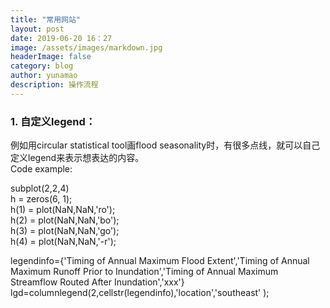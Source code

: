 ```yaml
---
title: "常用网站"
layout: post
date: 2019-06-20 16：27
image: /assets/images/markdown.jpg
headerImage: false
category: blog
author: yunamao
description: 操作流程
---
```


### 1. 自定义legend：
例如用circular statistical tool画flood seasonality时，有很多点线，就可以自己定义legend来表示想表达的内容。<br>
Code example:<br>

subplot(2,2,4) <br>
h = zeros(6, 1);<br>
h(1) = plot(NaN,NaN,'ro'); <br>
h(2) = plot(NaN,NaN,'bo'); <br>
h(3) = plot(NaN,NaN,'go'); <br>
h(4) = plot(NaN,NaN,'-r'); <br>

legendinfo={'Timing of Annual Maximum Flood Extent','Timing of Annual Maximum Runoff Prior to Inundation','Timing of Annual Maximum Streamflow Routed After Inundation','xxx'}
lgd=columnlegend(2,cellstr(legendinfo),'location','southeast' );<br>
